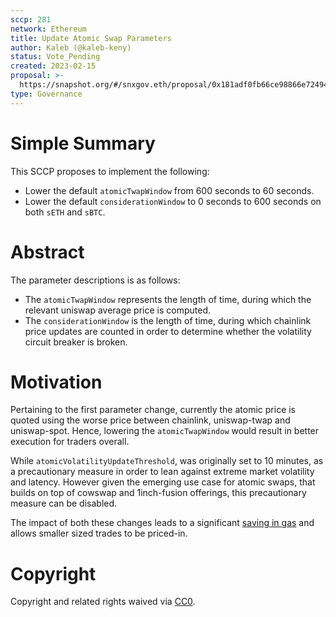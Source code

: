```yaml
---
sccp: 281
network: Ethereum
title: Update Atomic Swap Parameters
author: Kaleb (@kaleb-keny)
status: Vote_Pending
created: 2023-02-15
proposal: >-
  https://snapshot.org/#/snxgov.eth/proposal/0x181adf0fb66ce98866e72494ce5a85426b5a7ebbe6c2f72d61aa76014eb5a205
type: Governance
---
```


# Simple Summary

This SCCP proposes to implement the following:
- Lower the default `atomicTwapWindow` from 600 seconds to 60 seconds.
- Lower the default `considerationWindow` to 0 seconds to 600 seconds on both `sETH` and `sBTC`.

# Abstract

The parameter descriptions is as follows:
- The `atomicTwapWindow` represents the length of time, during which the relevant uniswap average price is computed.
- The `considerationWindow` is the length of time, during which chainlink price updates are counted in order to determine whether the volatility circuit breaker is broken.


# Motivation

Pertaining to the first parameter change, currently the atomic price is quoted using the worse price between chainlink, uniswap-twap and uniswap-spot. Hence, lowering the `atomicTwapWindow` would result in better execution for traders overall.

While `atomicVolatilityUpdateThreshold`, was originally set to 10 minutes, as a precautionary measure in order to lean against extreme market volatility and latency. However given the emerging use case for atomic swaps, that builds on top of cowswap and 1inch-fusion offerings, this precautionary measure can be disabled.  

The impact of both these changes leads to a significant [saving in gas](https://github.com/Synthetixio/synthetix/blob/develop/contracts/ExchangeRatesWithDexPricing.sol#L225) and allows smaller sized trades to be priced-in.

# Copyright

Copyright and related rights waived via [CC0](https://creativecommons.org/publicdomain/zero/1.0/).
